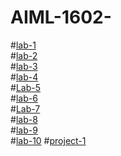 # AIML-1602-
#[lab-1](https://colab.research.google.com/github/2303A51602/AIML-1602-/blob/main/AIML_assiignment_1.ipynb)\
#[lab-2](https://github.com/2303A51602/AIML-1602-/blob/main/AIML_assignment_2.ipynb)\
#[lab-3](https://github.com/2303A51602/AIML-1602-/blob/main/AIML_assignment_3ipynb.ipynb)\
#[lab-4](https://github.com/2303A51602/AIML-1602-/blob/main/AIML_assignment_4.ipynb)\
#[Lab-5](https://github.com/2303A51602/AIML-1602-/blob/main/AIML_assignment_5.ipynb)\
#[lab-6](https://github.com/2303A51602/AIML-1602-/edit/main/README.md)\
#[Lab-7](https://github.com/2303A51602/AIML-1602-/blob/main/AIML_assignment_7.ipynb)\
#[lab-8](https://github.com/2303A51602/AIML-1602-/blob/main/AIML_assignment_8.ipynb)\
#[lab-9](https://github.com/2303A51602/AIML-1602-/blob/main/AIML_assignment_9.ipynb)\
#[lab-10](https://github.com/2303A51602/AIML-1602-/blob/main/AIML_assignment_10.ipynb)
#[project-1](https://github.com/2303A51602/AIML-1602-/blob/main/project1(predict_people_personility).ipynb)
